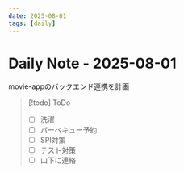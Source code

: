 ```yaml
---
date: 2025-08-01
tags: [daily]
---
```


# Daily Note - 2025-08-01

movie-appのバックエンド連携を計画

> [!todo] ToDo
> - [ ] 洗濯
> - [ ] バーベキュー予約
> - [ ] SPI対策
> - [ ] テスト対策
> - [ ] 山下に連絡
